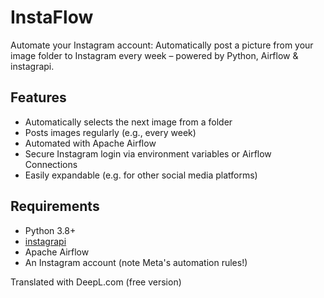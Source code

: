 # InstaFlow
Automate your Instagram account: Automatically post a picture from your image folder to Instagram every week – powered by Python, Airflow & instagrapi.

## Features

- Automatically selects the next image from a folder
- Posts images regularly (e.g., every week)
- Automated with Apache Airflow
- Secure Instagram login via environment variables or Airflow Connections
- Easily expandable (e.g. for other social media platforms)

## Requirements

- Python 3.8+
- [instagrapi](https://github.com/adw0rd/instagrapi)
- Apache Airflow
- An Instagram account (note Meta's automation rules!)

Translated with DeepL.com (free version)
